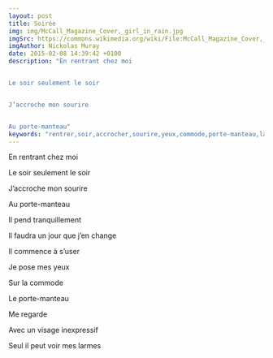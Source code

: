 ```yaml
---
layout: post
title: Soirée
img: img/McCall_Magazine_Cover,_girl_in_rain.jpg
imgSrc: https://commons.wikimedia.org/wiki/File:McCall_Magazine_Cover,_girl_in_rain.jpg
imgAuthor: Nickolas Muray
date: 2015-02-08 14:39:42 +0100
description: "En rentrant chez moi


Le soir seulement le soir


J’accroche mon sourire


Au porte-manteau"
keywords: "rentrer,soir,accrocher,sourire,yeux,commode,porte-manteau,larmes,visage"
---
```

En rentrant chez moi

Le soir seulement le soir

J’accroche mon sourire

Au porte-manteau

Il pend tranquillement

Il faudra un jour que j’en change

Il commence à s’user

Je pose mes yeux

Sur la commode

Le porte-manteau

Me regarde

Avec un visage inexpressif

Seul il peut voir mes larmes
